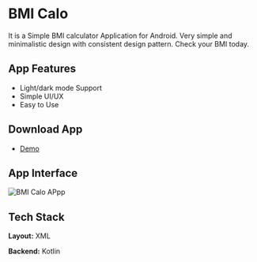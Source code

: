 
# BMI Calo

It is a Simple BMI calculator Application for Android. Very simple and minimalistic design with consistent design pattern. Check your BMI today.



## App Features

- Light/dark mode Support
- Simple UI/UX
- Easy to Use

## Download App
 - [Demo](https://www.mediafire.com/file/170ijxc2s7qxo18/BMI_Calo.apk/file)


## App Interface

![BMI Calo APpp](https://www.mediafire.com/view/colp9vazl4op8qb/Bmi_Calo_App.jpg/file)


## Tech Stack

**Layout:** XML

**Backend:** Kotlin

